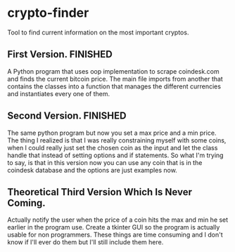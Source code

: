 # crypto-finder
Tool to find current information on the most important cryptos. 



## First Version.           FINISHED

A Python program that uses oop implementation to scrape coindesk.com and finds the current bitcoin price. The main file imports from another that contains the classes into a function that manages the different currencies and instantiates every one of them. 

## Second Version.          FINISHED

The same python program but now you set a max price and a min price. The thing I realized is that I was really constraining myself with some coins, when I could really just set the chosen coin as the input and let the class handle that instead of setting options and if statements. So what I'm trying to say, is that in this version now you can use any coin that is in the coindesk database and the options are just examples now. 

## Theoretical Third Version Which Is Never Coming. 

Actually notify the user when the price of a coin hits the max and min he set earlier in the program use. Create a tkinter GUI so the program is actually usable for non programmers. These things are time consuming and I don't know if I'll ever do them but I'll still include them here. 
